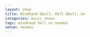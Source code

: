 ```yaml
---
layout: show
title: Windhand &bull; Hell &bull; Un
categories: music shows
tags: windhand hell un neumos
venue: neumos
---
```

